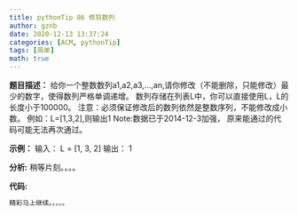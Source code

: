 ```yaml
---
title: pythonTip 86 修剪数列
author: gznb
date: 2020-12-13 13:37:24
categories: [ACM, pythonTip]
tags: [简单]
math: true
---
```


**题目描述：**
给你一个整数数列a1,a2,a3,...,an,请你修改（不能删除，只能修改）最少的数字，使得数列严格单调递增。
数列存储在列表L中，你可以直接使用L，L的长度小于100000。
注意：必须保证修改后的数列依然是整数序列，不能修改成小数。
例如：L=[1,3,2],则输出1
Note:数据已于2014-12-3加强， 原来能通过的代码可能无法再次通过。

**示例：**
输入：
L = [1, 3, 2]
输出：
1


**分析:**
稍等片刻。。。。

**代码:**
```python
精彩马上继续。。。。。
```
